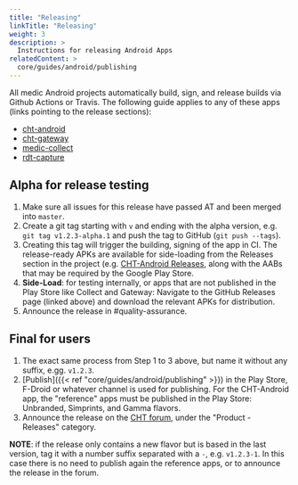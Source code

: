```yaml
---
title: "Releasing"
linkTitle: "Releasing"
weight: 3
description: >
  Instructions for releasing Android Apps
relatedContent: >
  core/guides/android/publishing
---
```


All medic Android projects automatically build, sign, and release builds via Github Actions or Travis. The following guide applies to any of these apps (links pointing to the release sections):

   * [cht-android](https://github.com/medic/cht-android/releases)
   * [cht-gateway](https://github.com/medic/cht-gateway/releases)
   * [medic-collect](https://github.com/medic/medic-collect/releases)
   * [rdt-capture](https://github.com/medic/rdt-capture/releases)


## Alpha for release testing

1. Make sure all issues for this release have passed AT and been merged into `master`.
2. Create a git tag starting with `v` and ending with the alpha version, e.g. `git tag v1.2.3-alpha.1` and push the tag to GitHub (`git push --tags`).
3. Creating this tag will trigger the building, signing of the app in CI. The release-ready APKs are available for side-loading from the Releases section in the project (e.g. [CHT-Android Releases](https://github.com/medic/cht-android/releases), along with the AABs that may be required by the Google Play Store.
4. **Side-Load**: for testing internally, or apps that are not published in the Play Store like Collect and Gateway: Navigate to the GitHub Releases page (linked above) and download the relevant APKs for distribution.
5. Announce the release in #quality-assurance.


## Final for users

1. The exact same process from Step 1 to 3 above, but name it without any suffix, e.gg. `v1.2.3`.
2. [Publish]({{< ref "core/guides/android/publishing" >}}) in the Play Store, F-Droid or whatever channel is used for publishing. For the CHT-Android app, the "reference" apps must be published in the Play Store: Unbranded, Simprints, and Gamma flavors.
3. Announce the release on the [CHT forum](https://forum.communityhealthtoolkit.org), under the "Product - Releases" category.

**NOTE**: if the release only contains a new flavor but is based in the last version, tag it with a number suffix separated with a `-`, e.g. `v1.2.3-1`. In this case there is no need to publish again the reference apps, or to announce the release in the forum.
